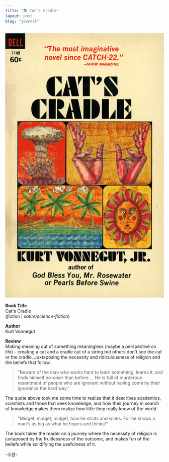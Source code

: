 ```yaml
---
title: "📚 Cat's Cradle"
layout: post
blog: "journal"
---
```


![cradle](/assets/cradle.jpg)

**Book Title**   
Cat's Cradle     
(_fiction_ | _satire/science-fiction_)

**Author**   
Kurt Vonnegut

**Review**   
Making meaning out of something meaningless (maybe a perspective on life) - creating a cat and a cradle out of a string but others don't see the cat or the cradle. Juxtaposing the necessity and ridiculousness of religion and the beliefs that follow. 

> "Beware of the man who works hard to learn something, learns it, and finds himself no wiser than before ... He is full of murderous resentment of people who are ignorant without having come by their ignorance the hard way."

The quote above took me some time to realize that it describes academics, scientists and those that seek knowledge, and how their journey in search of knowledge makes them realize how little they really know of the world. 

> "Midget, midget, midget, how he struts and winks. For he knows a man's as big as what he hopes and thinks!"

The book takes the reader on a journey where the necessity of religion is juxtaposed by the fruitlessness of the outcome, and makes fun of the beliefs while solidifying the usefulness of it. 



-수완-





